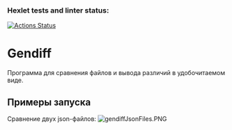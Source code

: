 ### Hexlet tests and linter status:
[![Actions Status](https://github.com/ElsaAkhmatyanova/java-project-71/actions/workflows/hexlet-check.yml/badge.svg)](https://github.com/ElsaAkhmatyanova/java-project-71/actions)

# Gendiff
Программа для сравнения файлов и вывода различий в удобочитаемом виде.

## Примеры запуска
Сравнение двух json-файлов:
![gendiffJsonFiles.PNG](image/gendiffJsonFiles.PNG)